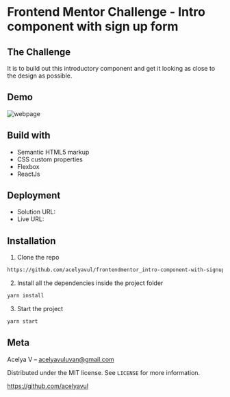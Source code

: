 # Frontend Mentor Challenge - Intro component with sign up form

## The Challenge

It is to build out this introductory component and get it looking as close to the design as possible.

## Demo

![webpage](https://user-images.githubusercontent.com/88436030/132941997-2a0c4acd-6074-4825-a523-71ff5ccc6a94.png)

## Build with

- Semantic HTML5 markup
- CSS custom properties
- Flexbox
- ReactJs

## Deployment

- Solution URL:
- Live URL:

## Installation


1. Clone the repo

```sh
https://github.com/acelyavul/frontendmentor_intro-component-with-signup-form.git
```

2. Install all the dependencies inside the project folder

```sh
yarn install
```

3. Start the project

```sh
yarn start
```

## Meta

Acelya V – acelyavuluvan@gmail.com

Distributed under the MIT license. See `LICENSE` for more information.

https://github.com/acelyavul
